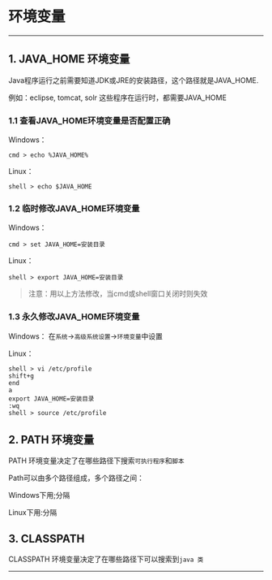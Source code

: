 # 环境变量

***

## 1. JAVA\_HOME 环境变量

Java程序运行之前需要知道JDK或JRE的安装路径，这个路径就是JAVA\_HOME.

例如：eclipse, tomcat, solr 这些程序在运行时，都需要JAVA\_HOME

### 1.1 查看JAVA\_HOME环境变量是否配置正确

Windows：
```
cmd > echo %JAVA_HOME%
```

Linux：
```
shell > echo $JAVA_HOME
```

### 1.2 临时修改JAVA_HOME环境变量

Windows：
```
cmd > set JAVA_HOME=安装目录
```

Linux：
```
shell > export JAVA_HOME=安装目录
```

> 注意：用以上方法修改，当cmd或shell窗口关闭时则失效

### 1.3 永久修改JAVA_HOME环境变量

Windows：
在`系统`->`高级系统设置`->`环境变量`中设置

Linux：
```
shell > vi /etc/profile
shift+g
end
a
export JAVA_HOME=安装目录
:wq
shell > source /etc/profile
```

## 2. PATH 环境变量
PATH 环境变量决定了在哪些路径下搜索`可执行程序`和`脚本`

Path可以由多个路径组成，多个路径之间：

Windows下用;分隔

Linux下用:分隔


## 3. CLASSPATH
CLASSPATH 环境变量决定了在哪些路径下可以搜索到`java 类`

***




